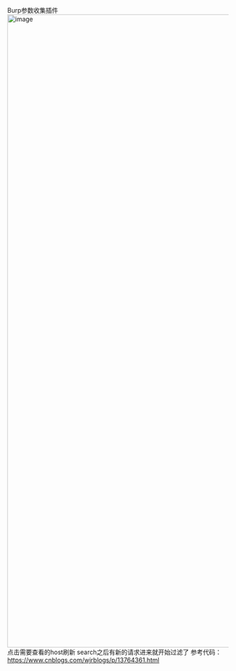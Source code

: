 Burp参数收集插件
<img width="1440" alt="image" src="https://user-images.githubusercontent.com/90015694/189888327-2cf92d83-28e0-48cb-983c-13c610433af9.png">
点击需要查看的host刷新
search之后有新的请求进来就开始过滤了
参考代码：https://www.cnblogs.com/wjrblogs/p/13764361.html
